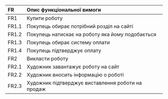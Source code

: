 |FR|Опис функціональної вимоги|
|:-|:-|
|FR1|Купити роботу|
|FR1.1|Покупець обирає потрібний розділ на сайті|
|FR1.2|Покупець натискає на роботу яка йому подобається|
|FR1.3|Покупець обирає систему оплати|
|FR1.4|Покупець підтверджує оплату|
|FR2|Викласти роботу|
|FR2.1|Художник завантажує роботу на сайт|
|FR2.2|Художник вносить інформацію о роботі|
|FR2.3|Художник підтверджує виставлення роботи на продаж|



